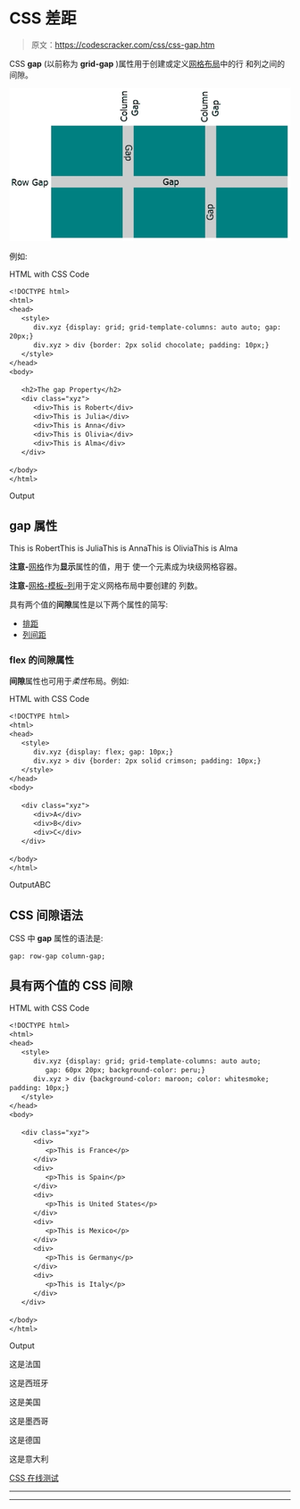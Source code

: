 # CSS 差距

> 原文：<https://codescracker.com/css/css-gap.htm>

CSS **gap** (以前称为 **grid-gap** )属性用于创建或定义[网格布局](/css/css-grid.htm)中的行 和列之间的间隙。

![css gap](img/a351bc2dfa9dbb3080e864ddf9396c66.png)

例如:

HTML with CSS Code

```
<!DOCTYPE html>
<html>
<head>
   <style>
      div.xyz {display: grid; grid-template-columns: auto auto; gap: 20px;}
      div.xyz > div {border: 2px solid chocolate; padding: 10px;}
   </style>
</head>
<body>

   <h2>The gap Property</h2>
   <div class="xyz">
      <div>This is Robert</div>
      <div>This is Julia</div>
      <div>This is Anna</div>
      <div>This is Olivia</div>
      <div>This is Alma</div>
   </div>

</body>
</html>
```

Output

## gap 属性

This is RobertThis is JuliaThis is AnnaThis is OliviaThis is Alma

**注意-**[网格](/css/css-grid.htm)作为**显示**属性的值，用于 使一个元素成为块级网格容器。

**注意-**[网格-模板-列](/css/css-grid-template-columns.htm)用于定义网格布局中要创建的 列数。

具有两个值的**间隙**属性是以下两个属性的简写:

*   [排距](/css/css-row-gap.htm)
*   [列间距](/css/css-column-gap.htm)

### flex 的间隙属性

**间隙**属性也可用于*柔性*布局。例如:

HTML with CSS Code

```
<!DOCTYPE html>
<html>
<head>
   <style>
      div.xyz {display: flex; gap: 10px;}
      div.xyz > div {border: 2px solid crimson; padding: 10px;}
   </style>
</head>
<body>

   <div class="xyz">
      <div>A</div>
      <div>B</div>
      <div>C</div>
   </div>

</body>
</html>
```

OutputABC

## CSS 间隙语法

CSS 中 **gap** 属性的语法是:

```
gap: row-gap column-gap;
```

## 具有两个值的 CSS 间隙

HTML with CSS Code

```
<!DOCTYPE html>
<html>
<head>
   <style>
      div.xyz {display: grid; grid-template-columns: auto auto;
         gap: 60px 20px; background-color: peru;}
      div.xyz > div {background-color: maroon; color: whitesmoke; padding: 10px;}
   </style>
</head>
<body>

   <div class="xyz">
      <div>
         <p>This is France</p>
      </div>
      <div>
         <p>This is Spain</p>
      </div>
      <div>
         <p>This is United States</p>
      </div>
      <div>
         <p>This is Mexico</p>
      </div>
      <div>
         <p>This is Germany</p>
      </div>
      <div>
         <p>This is Italy</p>
      </div>
   </div>

</body>
</html>
```

Output

这是法国

这是西班牙

这是美国

这是墨西哥

这是德国

这是意大利

[CSS 在线测试](/exam/showtest.php?subid=5)

* * *

* * *